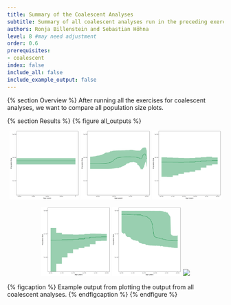 ```yaml
---
title: Summary of the Coalescent Analyses
subtitle: Summary of all coalescent analyses run in the preceding exercises
authors: Ronja Billenstein and Sebastian Höhna
level: 8 #may need adjustment
order: 0.6
prerequisites:
- coalescent
index: false
include_all: false
include_example_output: false
---
```


{% section Overview %}
After running all the exercises for coalescent analyses, we want to compare all population size plots.

{% section Results %}
{% figure all_outputs %}
<p align="middle">
  <img src="figures/horses_constant.png" width="32%" />
  <img src="figures/horses_skyline.png" width="32%" /> 
  <img src="figures/horses_GMRF.png" width="32%" />
</p>
<p align="middle">
  <img src="figures/horses_HSMRF.png" width="32%" />
  <img src="figures/horses_CPP.png" width="32%" /> 
  <img src="figures/horses_piecewise.png" width="32%" />
</p>
{% figcaption %}
Example output from plotting the output from all coalescent analyses.
{% endfigcaption %}
{% endfigure %}